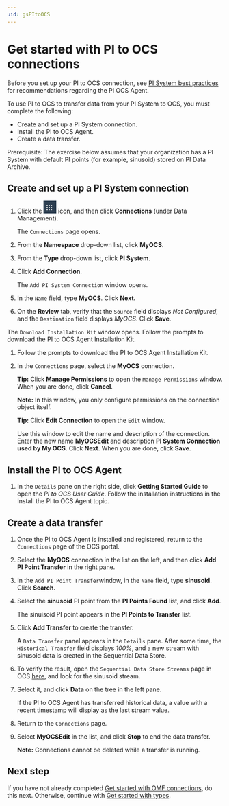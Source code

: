 ```yaml
---
uid: gsPItoOCS
---
```


# Get started with PI to OCS connections

Before you set up your PI to OCS connection, see [PI System best practices](xref:bpPISystemConnection) for recommendations regarding the PI OCS Agent.

To use PI to OCS to transfer data from your PI System to OCS, you must complete the following:

- Create and set up a PI System connection.
- Install the PI to OCS Agent.
- Create a data transfer.

Prerequisite: The exercise below assumes that your organization has a PI System with default PI points (for example, sinusoid) stored on PI Data Archive.

## Create and set up a PI System connection

1.  Click the ![Menu icon](images\menu-icon.png) icon, and then click **Connections** (under Data Management).

    The `Connections` page opens.

1.  From the **Namespace** drop-down list, click **MyOCS**.

1.  From the **Type** drop-down list, click **PI System**.

1.  Click **Add Connection**.

    The `Add PI System Connection` window opens.

1.  In the `Name` field, type **MyOCS**. Click **Next.**

1.  On the **Review** tab, verify that the `Source` field displays *Not Configured*, and the `Destination` field displays *MyOCS*. Click **Save**.

The `Download Installation Kit` window opens. Follow the prompts to download the PI to OCS Agent Installation Kit.

1.  Follow the prompts to download the PI to OCS Agent Installation Kit.

2.  In the `Connections` page, select the **MyOCS** connection.

    **Tip:** Click **Manage Permissions** to open the `Manage Permissions` window. When you are done, click **Cancel**.

    **Note:** In this window, you only configure permissions on the connection object itself.

    **Tip:** Click **Edit Connection** to open the `Edit` window.

    Use this window to edit the name and description of the connection. Enter the new name **MyOCSEdit** and description **PI System Connection used by My OCS**. Click **Next**. When you are done, click **Save**.

## Install the PI to OCS Agent

1. In the `Details` pane on the right side, click **Getting Started Guide** to open the _PI to OCS User Guide_. Follow the installation instructions in the Install the PI to OCS Agent topic.

## Create a data transfer

1.  Once the PI to OCS Agent is installed and registered, return to the `Connections` page of the OCS portal.
2.  Select the **MyOCS** connection in the list on the left, and then click **Add PI Point Transfer** in the right pane.
3.  In the `Add PI Point Transfer`window, in the `Name` field, type **sinusoid**. Click **Search**.
4.  Select the **sinusoid** PI point from the **PI Points Found** list, and click **Add**.

    The sinuisoid PI point appears in the **PI Points to Transfer** list.

5.  Click **Add Transfer** to create the transfer.

    A `Data Transfer` panel appears in the `Details` pane. After some time, the `Historical Transfer` field displays *100%*, and a new stream with sinusoid data is created in the Sequential Data Store.

6.  To verify the result, open the `Sequential Data Store Streams` page in OCS
    [here](https://cloud.osisoft.com/data/streams), and look for the sinusoid stream.

7.  Select it, and click **Data** on the tree in the left pane.

    If the PI to OCS Agent has transferred historical data, a value with a recent timestamp will display as the last stream value.

8.  Return to the `Connections` page.

9.  Select **MyOCSEdit** in the list, and click **Stop** to end the data transfer.

    **Note:** Connections cannot be deleted while a transfer is running.

## Next step

If you have not already completed [Get started with OMF connections](xref:gsOMF), do this next. Otherwise, continue with [Get started with types](xref:gsTypes).

